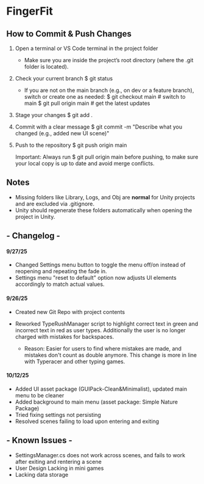 # FingerFit

How to Commit & Push Changes
----------------------------

1. Open a terminal or VS Code terminal in the project folder
   - Make sure you are inside the project’s root directory (where the .git folder is located).

2. Check your current branch
   $ git status

   - If you are not on the main branch (e.g., on dev or a feature branch), switch or create one as needed:
     $ git checkout main        # switch to main
     $ git pull origin main     # get the latest updates

3. Stage your changes
   $ git add .

4. Commit with a clear message
   $ git commit -m "Describe what you changed (e.g., added new UI scene)"

5. Push to the repository
   $ git push origin main

   Important: Always run
   $ git pull origin main
   before pushing, to make sure your local copy is up to date and avoid merge conflicts.

Notes
-----

- Missing folders like Library, Logs, and Obj are **normal** for Unity projects and are excluded via .gitignore.
- Unity should regenerate these folders automatically when opening the project in Unity.



## \- Changelog -



#### 9/27/25

* Changed Settings menu button to toggle the menu off/on instead of reopening and repeating the fade in.
* Settings menu "reset to default" option now adjusts UI elements accordingly to match actual values.





#### 9/26/25



* Created new Git Repo with project contents
* Reworked TypeRushManager script to highlight correct text in green and incorrect text in red as user types. Additionally the user is no longer charged with mistakes for backspaces.

  * Reason: Easier for users to find where mistakes are made, and mistakes don't count as double anymore. This change is more in line with Typeracer and other typing games.
 

#### 10/12/25

* Added UI asset package (GUIPack-Clean&Minimalist), updated main menu to be cleaner
* Added background to main menu (asset package: Simple Nature Package)
* Tried fixing settings not persisting
* Resolved scenes failing to load upon entering and exiting







## \- Known Issues -

* SettingsManager.cs does not work across scenes, and fails to work after exiting and rentering a scene
* User Design Lacking in mini games
* Lacking data storage

